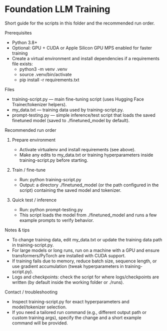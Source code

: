 # Foundation LLM Training

Short guide for the scripts in this folder and the recommended run order.

Prerequisites
- Python 3.8+
- Optional: GPU + CUDA or Apple Silicon GPU MPS enabled for faster training
- Create a virtual environment and install dependencies if a requirements file exists:
  - python3 -m venv .venv
  - source .venv/bin/activate
  - pip install -r requirements.txt

Files
- training-script.py — main fine-tuning script (uses Hugging Face Trainer/tokenizer helpers).
- my_data.txt — training data used by training-script.py.
- prompt-testing.py — simple inference/test script that loads the saved finetuned model (saved to ./finetuned_model by default).

Recommended run order
1. Prepare environment
   - Activate virtualenv and install requirements (see above).
   - Make any edits to my_data.txt or training hyperparameters inside training-script.py before starting.

2. Train / fine-tune
   - Run: python training-script.py
   - Output: a directory ./finetuned_model (or the path configured in the script) containing the saved model and tokenizer.

3. Quick test / inference
   - Run: python prompt-testing.py
   - This script loads the model from ./finetuned_model and runs a few example prompts to verify behavior.

Notes & tips
- To change training data, edit my_data.txt or update the training data path in training-script.py.
- For large models or long runs, run on a machine with a GPU and ensure transformers/PyTorch are installed with CUDA support.
- If training fails due to memory, reduce batch size, sequence length, or use gradient accumulation (tweak hyperparameters in training-script.py).
- Logs and checkpoints: check the script for where logs/checkpoints are written (by default inside the working folder or ./runs).

Contact / troubleshooting
- Inspect training-script.py for exact hyperparameters and model/tokenizer selection.
- If you need a tailored run command (e.g., different output path or custom training args), specify the change and a short example command will be provided.